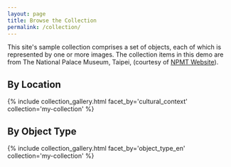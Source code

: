 ```yaml
---
layout: page
title: Browse the Collection
permalink: /collection/
---
```


This site's sample collection comprises a set of objects, each of which is represented by one or more images. The collection items in this demo are from The National Palace Museum, Taipei, (courtesy of [NPMT Website](https://www.npm.gov.tw/?l=2)).

## By Location
{% include collection_gallery.html facet_by='cultural_context' collection='my-collection' %}

## By Object Type
{% include collection_gallery.html facet_by='object_type_en' collection='my-collection' %}
